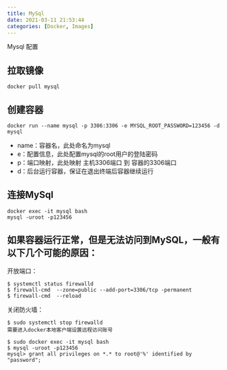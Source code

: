 ```yaml
---
title: MySql
date: 2021-03-11 21:53:44
categories: [Docker, Images]
---
```


Mysql 配置

<!-- more-->

## 拉取镜像

```
docker pull mysql
```

## 创建容器

```
docker run --name mysql -p 3306:3306 -e MYSQL_ROOT_PASSWORD=123456 -d mysql
```

- name：容器名，此处命名为mysql
- e：配置信息，此处配置mysql的root用户的登陆密码
- p：端口映射，此处映射 主机3306端口 到 容器的3306端口
- d：后台运行容器，保证在退出终端后容器继续运行

## 连接MySql

```shell
docker exec -it mysql bash
mysql -uroot -p123456
```

## 如果容器运行正常，但是无法访问到MySQL，一般有以下几个可能的原因：

开放端口：
```shell
$ systemctl status firewalld
$ firewall-cmd  --zone=public --add-port=3306/tcp -permanent
$ firewall-cmd  --reload
```

关闭防火墙：
```shell
$ sudo systemctl stop firewalld
需要进入docker本地客户端设置远程访问账号

$ sudo docker exec -it mysql bash
$ mysql -uroot -p123456
mysql> grant all privileges on *.* to root@'%' identified by "password";
```
